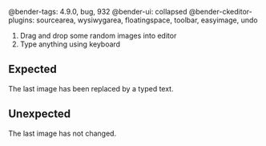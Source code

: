 @bender-tags: 4.9.0, bug, 932
@bender-ui: collapsed
@bender-ckeditor-plugins: sourcearea, wysiwygarea, floatingspace, toolbar, easyimage, undo

1. Drag and drop some random images into editor
2. Type anything using keyboard

## Expected

The last image has been replaced by a typed text.

## Unexpected

The last image has not changed.
